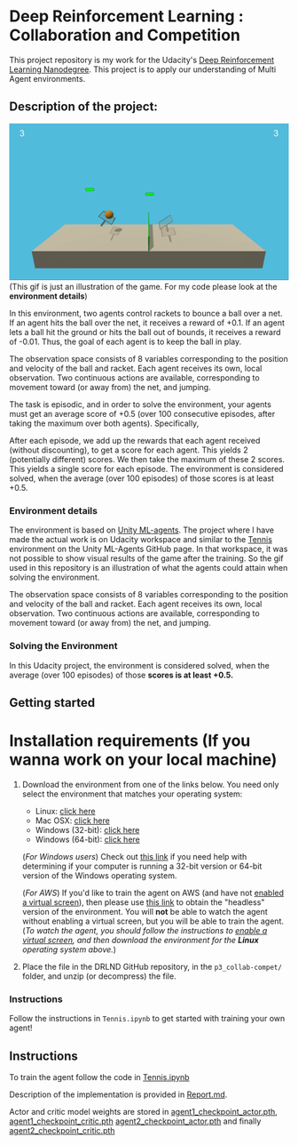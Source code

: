 # Deep Reinforcement Learning : Collaboration and Competition

This project repository is my work for the Udacity's [Deep Reinforcement Learning Nanodegree](https://www.udacity.com/course/deep-reinforcement-learning-nanodegree--nd893). This project is to apply our understanding of Multi Agent environments. 

## Description of the project:

![Tennis Agents](collaboration.gif)(This gif is just an illustration of the game. For my code please look at the **environment details**)

In this environment, two agents control rackets to bounce a ball over a net. If an agent hits the ball over the net, it receives a reward of +0.1. If an agent lets a ball hit the ground or hits the ball out of bounds, it receives a reward of -0.01. Thus, the goal of each agent is to keep the ball in play.

The observation space consists of 8 variables corresponding to the position and velocity of the ball and racket. Each agent receives its own, local observation. Two continuous actions are available, corresponding to movement toward (or away from) the net, and jumping.

The task is episodic, and in order to solve the environment, your agents must get an average score of +0.5 (over 100 consecutive episodes, after taking the maximum over both agents). Specifically,

After each episode, we add up the rewards that each agent received (without discounting), to get a score for each agent. This yields 2 (potentially different) scores. We then take the maximum of these 2 scores.
This yields a single score for each episode.
The environment is considered solved, when the average (over 100 episodes) of those scores is at least +0.5.


### Environment details

The environment is based on [Unity ML-agents](https://github.com/Unity-Technologies/ml-agents). The project where I have made the actual work is on Udacity workspace and similar to the [Tennis](https://github.com/Unity-Technologies/ml-agents/blob/master/docs/Learning-Environment-Examples.md#tennis) environment on the Unity ML-Agents GitHub page. In that workspace, it was not possible to show visual results of the game after the training. So the gif used in this repository is an illustration of what the agents could attain when solving the environment. 

The observation space consists of 8 variables corresponding to the position and velocity of the ball and racket. Each agent receives its own, local observation. Two continuous actions are available, corresponding to movement toward (or away from) the net, and jumping. 

### Solving the Environment

In this Udacity project, the environment is considered solved, when the average (over 100 episodes) of those **scores is at least +0.5.**

## Getting started
# Installation requirements (If you wanna work on your local machine)

1. Download the environment from one of the links below.  You need only select the environment that matches your operating system:
    - Linux: [click here](https://s3-us-west-1.amazonaws.com/udacity-drlnd/P3/Tennis/Tennis_Linux.zip)
    - Mac OSX: [click here](https://s3-us-west-1.amazonaws.com/udacity-drlnd/P3/Tennis/Tennis.app.zip)
    - Windows (32-bit): [click here](https://s3-us-west-1.amazonaws.com/udacity-drlnd/P3/Tennis/Tennis_Windows_x86.zip)
    - Windows (64-bit): [click here](https://s3-us-west-1.amazonaws.com/udacity-drlnd/P3/Tennis/Tennis_Windows_x86_64.zip)
    
    (_For Windows users_) Check out [this link](https://support.microsoft.com/en-us/help/827218/how-to-determine-whether-a-computer-is-running-a-32-bit-version-or-64) if you need help with determining if your computer is running a 32-bit version or 64-bit version of the Windows operating system.

    (_For AWS_) If you'd like to train the agent on AWS (and have not [enabled a virtual screen](https://github.com/Unity-Technologies/ml-agents/blob/master/docs/Training-on-Amazon-Web-Service.md)), then please use [this link](https://s3-us-west-1.amazonaws.com/udacity-drlnd/P3/Tennis/Tennis_Linux_NoVis.zip) to obtain the "headless" version of the environment.  You will **not** be able to watch the agent without enabling a virtual screen, but you will be able to train the agent.  (_To watch the agent, you should follow the instructions to [enable a virtual screen](https://github.com/Unity-Technologies/ml-agents/blob/master/docs/Training-on-Amazon-Web-Service.md), and then download the environment for the **Linux** operating system above._)

2. Place the file in the DRLND GitHub repository, in the `p3_collab-compet/` folder, and unzip (or decompress) the file. 

### Instructions

Follow the instructions in `Tennis.ipynb` to get started with training your own agent!  
## Instructions

To train the agent follow the code in [Tennis.ipynb](Tennis.ipynb)

Description of the implementation is provided in [Report.md](Report.md). 

Actor and critic model weights are stored in [agent1_checkpoint_actor.pth](agent1_checkpoint_actor.pth), [agent1_checkpoint_critic.pth](agent1_checkpoint_critic.pth) [agent2_checkpoint_actor.pth](agent2_checkpoint_actor.pth) and finally [agent2_checkpoint_critic.pth](agent2_checkpoint_critic.pth)
